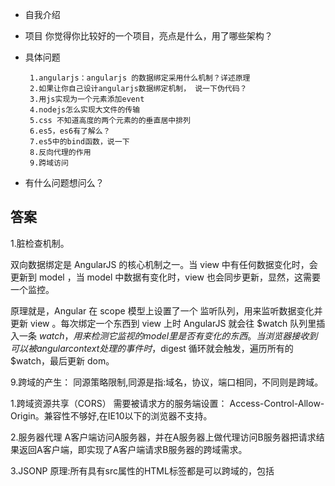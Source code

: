 * 自我介绍

* 项目
你觉得你比较好的一个项目，亮点是什么，用了哪些架构？

* 具体问题
   
       1.angularjs：angularjs 的数据绑定采用什么机制？详述原理
       2.如果让你自己设计angularjs数据绑定机制， 说一下伪代码？
       3.用js实现为一个元素添加event
       4.nodejs怎么实现大文件的传输
       5.css 不知道高度的两个元素的的垂直居中排列
       6.es5，es6有了解么？
       7.es5中的bind函数，说一下
       8.反向代理的作用
       9.跨域访问

* 有什么问题想问么？


## 答案
1.脏检查机制。

双向数据绑定是 AngularJS 的核心机制之一。当 view 中有任何数据变化时，会更新到 model ，当 model 中数据有变化时，view 也会同步更新，显然，这需要一个监控。

原理就是，Angular 在 scope 模型上设置了一个 监听队列，用来监听数据变化并更新 view 。每次绑定一个东西到 view 上时 AngularJS 就会往 $watch 队列里插入一条 $watch，用来检测它监视的 model 里是否有变化的东西。当浏览器接收到可以被 angular context 处理的事件时，$digest 循环就会触发，遍历所有的 $watch，最后更新 dom。


9.跨域的产生：
同源策略限制,同源是指:域名，协议，端口相同，不同则是跨域。

1.跨域资源共享（CORS）
需要被请求方的服务端设置： Access-Control-Allow-Origin。兼容性不够好,在IE10以下的浏览器不支持。

2.服务器代理
A客户端访问A服务器，并在A服务器上做代理访问B服务器把请求结果返回A客户端，即实现了A客户端请求B服务器的跨域需求。

3.JSONP
原理:所有具有src属性的HTML标签都是可以跨域的，包括<script><img><iframe>,所以我们通常会把一些图片资源放到第三方服务器上，然后可以通过<img>标签的src属性引用。

首先在客户端注册一个callback, 然后把callback的名字传给服务器。

服务器先生成 json 数据。将 json 数据直接以入参的方式，放置到 callback中，这样就生成了一段 js 语法的文档，返回给客户端。

客户端浏览器，解析script标签，并执行返回的 javascript 代码，此时数据作为参数，传入到了客户端预先定义好的 callback 函数里.（动态执行回调函数）
